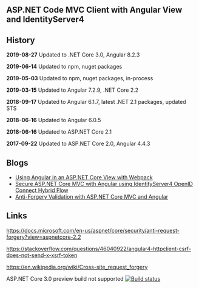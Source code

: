 ## ASP.NET Code MVC Client with Angular View and IdentityServer4 


## History

<strong>2019-08-27</strong> Updated to .NET Core 3.0, Angular 8.2.3

<strong>2019-06-14</strong> Updated to npm, nuget packages

<strong>2019-05-03</strong> Updated to npm, nuget packages, in-process

<strong>2019-03-15</strong> Updated to Angular 7.2.9,  .NET Core 2.2

<strong>2018-09-17</strong> Updated to Angular 6.1.7, latest .NET 2.1 packages, updated STS

<strong>2018-06-16</strong> Updated to Angular 6.0.5

<strong>2018-06-16</strong> Updated to ASP.NET Core 2.1

<strong>2017-09-22</strong> Updated to ASP.NET Core 2.0, Angular 4.4.3

## Blogs

<ul>
	<li><a href="https://damienbod.com/2017/05/02/using-angular-in-an-asp-net-core-view-with-webpack/">Using Angular in an ASP.NET Core View with Webpack</a></li>
	<li><a href="https://damienbod.com/2017/05/06/secure-asp-net-core-mvc-with-angular-using-identityserver4-openid-connect-hybrid-flow/">Secure ASP.NET Core MVC with Angular using IdentityServer4 OpenID Connect Hybrid Flow</a></li>
	<li><a href="https://damienbod.com/2017/05/09/anti-forgery-validation-with-asp-net-core-mvc-and-angular/">Anti-Forgery Validation with ASP.NET Core MVC and Angular</a></li>

</ul>

 ## Links 

https://docs.microsoft.com/en-us/aspnet/core/security/anti-request-forgery?view=aspnetcore-2.2

https://stackoverflow.com/questions/46040922/angular4-httpclient-csrf-does-not-send-x-xsrf-token

https://en.wikipedia.org/wiki/Cross-site_request_forgery

ASP.NET Core 3.0 preview build not supported
[![Build status](https://ci.appveyor.com/api/projects/status/wkt4bkxgocxhetqn?svg=true)](https://ci.appveyor.com/project/damienbod/aspnetcoremvcangular)

